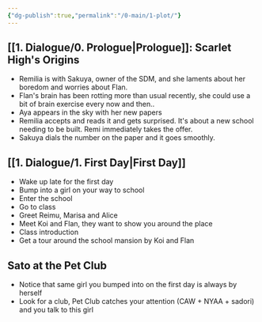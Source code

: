 ```yaml
---
{"dg-publish":true,"permalink":"/0-main/1-plot/"}
---
```


## [[1. Dialogue/0. Prologue\|Prologue]]: Scarlet High's Origins
- Remilia is with Sakuya, owner of the SDM, and she laments about her boredom and worries about Flan.
- Flan's brain has been rotting more than usual recently, she could use a bit of brain exercise every now and then..
- Aya appears in the sky with her new papers
- Remilia accepts and reads it and gets surprised. It's about a new school needing to be built. Remi immediately takes the offer.
- Sakuya dials the number on the paper and it goes smoothly.
## [[1. Dialogue/1. First Day\|First Day]]
- Wake up late for the first day
- Bump into a girl on your way to school
- Enter the school
- Go to class
- Greet Reimu, Marisa and Alice
- Meet Koi and Flan, they want to show you around the place
- Class introduction
- Get a tour around the school mansion by Koi and Flan
## Sato at the Pet Club
- Notice that same girl you bumped into on the first day is always by herself
- Look for a club, Pet Club catches your attention (CAW + NYAA + sadori) and you talk to this girl